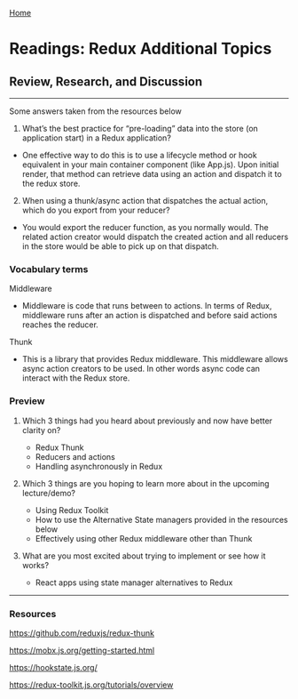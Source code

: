 [Home](README.md)
 
# Readings: Redux Additional Topics
 
## Review, Research, and Discussion
 
---------------
Some answers taken from the resources below

1) What’s the best practice for “pre-loading” data into the store (on application start) in a Redux application?

  * One effective way to do this is to use a lifecycle method or hook equivalent in your main container component (like App.js). Upon initial render, that method can retrieve data using an action and dispatch it to the redux store.

2) When using a thunk/async action that dispatches the actual action, which do you export from your reducer?

  * You would export the reducer function, as you normally would. The related action creator would dispatch the created action and all reducers in the store would be able to pick up on that dispatch.

### Vocabulary terms

Middleware

  * Middleware is code that runs between to actions. In terms of Redux, middleware runs after an action is dispatched and before said actions reaches the reducer.

Thunk

  * This is a library that provides Redux middleware. This middleware allows async action creators to be used. In other words async code can interact with the Redux store.

### Preview

1) Which 3 things had you heard about previously and now have better clarity on?

    * Redux Thunk
    * Reducers and actions
    * Handling asynchronously in Redux

2) Which 3 things are you hoping to learn more about in the upcoming lecture/demo?

    * Using Redux Toolkit
    * How to use the Alternative State managers provided in the resources below
    * Effectively using other Redux middleware other than Thunk
 
3) What are you most excited about trying to implement or see how it works?
 
    * React apps using state manager alternatives to Redux

--------------

### Resources
https://github.com/reduxjs/redux-thunk

https://mobx.js.org/getting-started.html

https://hookstate.js.org/

https://redux-toolkit.js.org/tutorials/overview